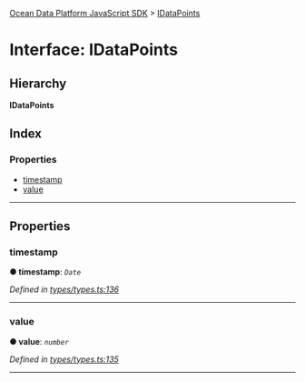 [Ocean Data Platform JavaScript SDK](../README.md) > [IDataPoints](../interfaces/idatapoints.md)

# Interface: IDataPoints

## Hierarchy

**IDataPoints**

## Index

### Properties

* [timestamp](idatapoints.md#timestamp)
* [value](idatapoints.md#value)

---

## Properties

<a id="timestamp"></a>

###  timestamp

**● timestamp**: *`Date`*

*Defined in [types/types.ts:136](https://github.com/C4IROcean/ODP-sdk-js/blob/cee227f/source/types/types.ts#L136)*

___
<a id="value"></a>

###  value

**● value**: *`number`*

*Defined in [types/types.ts:135](https://github.com/C4IROcean/ODP-sdk-js/blob/cee227f/source/types/types.ts#L135)*

___

